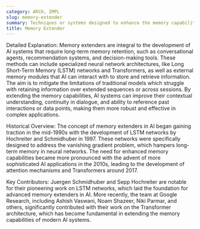 ```yaml
---
category: ARCH, IMPL
slug: memory-extender
summary: Techniques or systems designed to enhance the memory capabilities of AI models, enabling them to retain and utilize more information over longer periods.
title: Memory Extender
---
```


Detailed Explanation: Memory extenders are integral to the development of AI systems that require long-term memory retention, such as conversational agents, recommendation systems, and decision-making tools. These methods can include specialized neural network architectures, like Long Short-Term Memory (LSTM) networks and Transformers, as well as external memory modules that AI can interact with to store and retrieve information. The aim is to mitigate the limitations of traditional models which struggle with retaining information over extended sequences or across sessions. By extending the memory capabilities, AI systems can improve their contextual understanding, continuity in dialogue, and ability to reference past interactions or data points, making them more robust and effective in complex applications.

Historical Overview: The concept of memory extenders in AI began gaining traction in the mid-1990s with the development of LSTM networks by Hochreiter and Schmidhuber in 1997. These networks were specifically designed to address the vanishing gradient problem, which hampers long-term memory in neural networks. The need for enhanced memory capabilities became more pronounced with the advent of more sophisticated AI applications in the 2010s, leading to the development of attention mechanisms and Transformers around 2017.

Key Contributors: Juergen Schmidhuber and Sepp Hochreiter are notable for their pioneering work on LSTM networks, which laid the foundation for advanced memory extenders in AI. More recently, the team at Google Research, including Ashish Vaswani, Noam Shazeer, Niki Parmar, and others, significantly contributed with their work on the Transformer architecture, which has become fundamental in extending the memory capabilities of modern AI systems.
